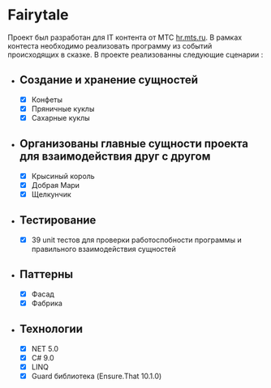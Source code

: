 # Fairytale 
Проект был разработан для IT контента от МТС [hr.mts.ru](https://hr.mts.ru/word2code?utm_source=yandex_stream&utm_medium=cpc&utm_campaign=str_brand_search%7C81682515&utm_content=adset_id=5103468849%7Cnid=none%7Cdevice_type=desktop%7Crid=42630185397&utm_term=мтс%20it&etext=2202.g30P9qL-S03fRc6GOsMrkgJAnOP39WOWSZ1fHTGe7sxwbmNmc25ucnNrenF6eGt4.bcf6c8a283cab9763c590f7304a137118d635b2a&yclid=18140930340213557326). В рамках контеста необходимо реализовать программу из событий происходящих в сказке.
В проекте реализованны следующие сценарии :

-  ## Создание и хранение сущностей
    - [X] Конфеты
    - [X] Пряничные куклы
    - [X] Сахарные куклы
 
 - ## Организованы главные сущности проекта для взаимодействия друг с другом
    - [X] Крысиный король
    - [X] Добрая Мари
    - [X] Щелкунчик

 - ## Тестирование
    - [X] 39 unit тестов для проверки работоспобности программы и правильного взаимодействия сущностей

 - ##  Паттерны
    - [X] Фасад
    - [X] Фабрика

 - ## Технологии
    - [X] NET 5.0
    - [X] C# 9.0
    - [X] LINQ
    - [X] Guard библиотека (Ensure.That 10.1.0)
